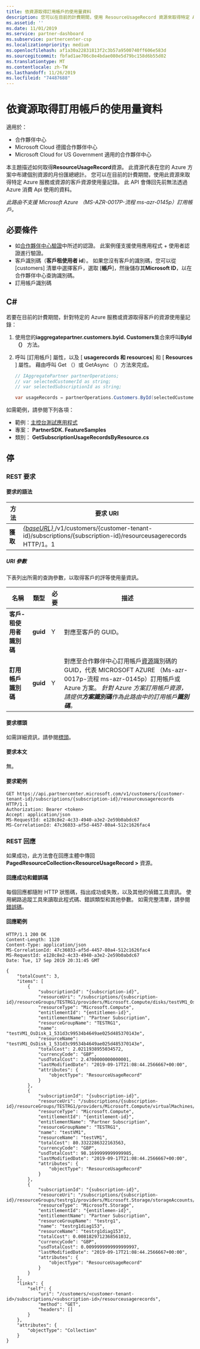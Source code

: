 ```yaml
---
title: 依資源取得訂用帳戶的使用量資料
description: 您可以在目前的計費期間，使用 ResourceUsageRecord 資源來取得特定 Azure 服務或資源的客戶資源使用量記錄。
ms.assetid: ''
ms.date: 11/01/2019
ms.service: partner-dashboard
ms.subservice: partnercenter-csp
ms.localizationpriority: medium
ms.openlocfilehash: af1a30a22831813f2c3b57a9500740ff606e583d
ms.sourcegitcommit: fbfad1ae706c8e4bdae080e5d79bc158d6b55d02
ms.translationtype: MT
ms.contentlocale: zh-TW
ms.lasthandoff: 11/26/2019
ms.locfileid: "74487688"
---
```

# <a name="get-usage-data-for-subscription-by-resource"></a>依資源取得訂用帳戶的使用量資料

適用於：

- 合作夥伴中心
- Microsoft Cloud 德國合作夥伴中心
- Microsoft Cloud for US Government 適用的合作夥伴中心

本主題描述如何取得**ResourceUsageRecord**資源。 此資源代表在您的 Azure 方案中布建個別資源的月份匯總總計。 您可以在目前的計費期間，使用此資源來取得特定 Azure 服務或資源的客戶資源使用量記錄。 此 API 會傳回先前無法透過 Azure 消費 Api 使用的資料。

*此路由不支援 Microsoft Azure （MS-AZR-0017P-流程 ms-azr-0145p）訂用帳戶。*

## <a name="prerequisites"></a>必要條件

- 如[合作夥伴中心驗證](partner-center-authentication.md)中所述的認證。 此案例僅支援使用應用程式 + 使用者認證進行驗證。
- 客戶識別碼（**客戶租使用者 id**）。 如果您沒有客戶的識別碼，您可以從 [customers] 清單中選擇客戶，選取 [**帳戶**]，然後儲存其**Microsoft ID**，以在合作夥伴中心查詢識別碼。
- 訂用帳戶識別碼

## <a name="c"></a>C\#

若要在目前的計費期間，針對特定的 Azure 服務或資源取得客戶的資源使用量記錄：

1. 使用您的**iaggregatepartner.customers.byid. Customers**集合來呼叫**ById （）** 方法。
2. 呼叫 [訂用帳戶] 屬性，以及 [ **usagerecords 和 resources**] 和 [ **Resources** ] 屬性。 藉由呼叫 Get （）或 GetAsync （）方法來完成。

    ``` csharp
    // IAggregatePartner partnerOperations;
    // var selectedCustomerId as string;
    // var selectedSubscriptionId as string;

    var usageRecords = partnerOperations.Customers.ById(selectedCustomerId).Subscriptions.ById(selectedSubscriptionId).UsageRecords.Resources.Get();
    ```

如需範例，請參閱下列各項：

- 範例：[主控台測試應用程式](console-test-app.md)
- 專案： **PartnerSDK. FeatureSamples**
- 類別： **GetSubscriptionUsageRecordsByResource.cs**

## <a name="rest"></a>停

### <a name="rest-request"></a>REST 要求

#### <a name="request-syntax"></a>要求的語法

| 方法  | 要求 URI                                                                                                           |
|---------|-----------------------------------------------------------------------------------------------------------------------|
| **獲取** | [ *{baseURL}* ](partner-center-rest-urls.md)/v1/customers/{customer-tenant-id}/subscriptions/{subscription-id}/resourceusagerecords HTTP/1。1 |

##### <a name="uri-parameters"></a>URI 參數

下表列出所需的查詢參數，以取得客戶的評等使用量資訊。

| 名稱                   | 類型     | 必要 | 描述                               |
|------------------------|----------|----------|-------------------------------------------|
| **客戶-租使用者識別碼** | **guid** | Y        | 對應至客戶的 GUID。     |
| **訂用帳戶識別碼**    | **guid** | Y        | 對應至合作夥伴中心訂用帳戶[資源](subscription-resources.md#subscription)識別碼的 GUID，代表 MICROSOFT AZURE （Ms-azr-0017p-流程 ms-azr-0145p）訂用帳戶或 Azure 方案。 *針對 Azure 方案訂用帳戶資源，請提供**方案識別碼**作為此路由中的訂用帳戶**識別碼**。* |

#### <a name="request-headers"></a>要求標頭

如需詳細資訊，請參閱[標頭](headers.md)。

#### <a name="request-body"></a>要求本文

無。

#### <a name="request-example"></a>要求範例

```http
GET https://api.partnercenter.microsoft.com/v1/customers/{customer-tenant-id}/subscriptions/{subscription-id}/resourceusagerecords HTTP/1.1
Authorization: Bearer <token>
Accept: application/json
MS-RequestId: e128c8e2-4c33-4940-a3e2-2e59b0abdc67
MS-CorrelationId: 47c36033-af5d-4457-80a4-512c1626fac4
```

### <a name="rest-response"></a>REST 回應

如果成功，此方法會在回應主體中傳回**PagedResourceCollection\<ResourceUsageRecord >** 資源。

#### <a name="response-success-and-error-codes"></a>回應成功和錯誤碼

每個回應都隨附 HTTP 狀態碼，指出成功或失敗，以及其他的偵錯工具資訊。 使用網路追蹤工具來讀取此程式碼、錯誤類型和其他參數。 如需完整清單，請參閱[錯誤碼](error-codes.md)。

#### <a name="response-example"></a>回應範例

```http
HTTP/1.1 200 OK
Content-Length: 1120
Content-Type: application/json
MS-CorrelationId: 47c36033-af5d-4457-80a4-512c1626fac4
MS-RequestId: e128c8e2-4c33-4940-a3e2-2e59b0abdc67
Date: Tue, 17 Sep 2019 20:31:45 GMT

{
    "totalCount": 3,
    "items": [
        {
            "subscriptionId": "{subscription-id}",
            "resourceUri": "/subscriptions/{subscription-id}/resourceGroups/TESTRG1/providers/Microsoft.Compute/disks/testVM1_OsDisk_1_531d3c99534b4649ae025d485370143e",
            "resourceType": "Microsoft.Compute",
            "entitlementId": "{entitlemen-id}",
            "entitlementName": "Partner Subscription",
            "resourceGroupName": "TESTRG1",
            "name": "testVM1_OsDisk_1_531d3c99534b4649ae025d485370143e",
            "resourceName": "testVM1_OsDisk_1_531d3c99534b4649ae025d485370143e",
            "totalCost": 2.0211938955034572,
            "currencyCode": "GBP",
            "usdTotalCost": 2.4700000000000001,
            "lastModifiedDate": "2019-09-17T21:08:44.2566667+00:00",
            "attributes": {
                "objectType": "ResourceUsageRecord"
            }
        },
        {
            "subscriptionId": "{subscription-id}",
            "resourceUri": "/subscriptions/{subscription-id}/resourceGroups/TESTRG1/providers/Microsoft.Compute/virtualMachines/testVM1",
            "resourceType": "Microsoft.Compute",
            "entitlementId": "{entitlement-id}",
            "entitlementName": "Partner Subscription",
            "resourceGroupName": "TESTRG1",
            "name": "testVM1",
            "resourceName": "testVM1",
            "totalCost": 80.3322286322163563,
            "currencyCode": "GBP",
            "usdTotalCost": 98.1699999999999985,
            "lastModifiedDate": "2019-09-17T21:08:44.2566667+00:00",
            "attributes": {
                "objectType": "ResourceUsageRecord"
            }
        },
        {
            "subscriptionId": "{subscription-id}",
            "resourceUri": "/subscriptions/{subscription-id}/resourceGroups/testrg1/providers/Microsoft.Storage/storageAccounts/testrg1diag153",
            "resourceType": "Microsoft.Storage",
            "entitlementId": "{entitlemen-id}",
            "entitlementName": "Partner Subscription",
            "resourceGroupName": "testrg1",
            "name": "testrg1diag153",
            "resourceName": "testrg1diag153",
            "totalCost": 0.0081829712368561032,
            "currencyCode": "GBP",
            "usdTotalCost": 0.0099999999999999997,
            "lastModifiedDate": "2019-09-17T21:08:44.2566667+00:00",
            "attributes": {
                "objectType": "ResourceUsageRecord"
            }
        }
    ],
    "links": {
        "self": {
            "uri": "/customers/<customer-tenant-id>/subscriptions/<subscription-id>/resourceusagerecords",
            "method": "GET",
            "headers": []
        }
    },
    "attributes": {
        "objectType": "Collection"
    }
}
```
